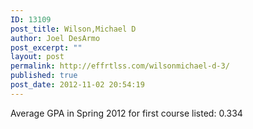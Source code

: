 ```yaml
---
ID: 13109
post_title: Wilson,Michael D
author: Joel DesArmo
post_excerpt: ""
layout: post
permalink: http://effrtlss.com/wilsonmichael-d-3/
published: true
post_date: 2012-11-02 20:54:19
---
```

<p>Average GPA in Spring 2012 for first course listed: 0.334</p>